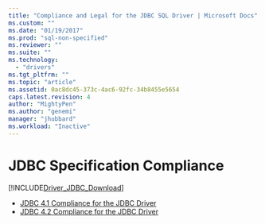 ```yaml
---
title: "Compliance and Legal for the JDBC SQL Driver | Microsoft Docs"
ms.custom: ""
ms.date: "01/19/2017"
ms.prod: "sql-non-specified"
ms.reviewer: ""
ms.suite: ""
ms.technology: 
  - "drivers"
ms.tgt_pltfrm: ""
ms.topic: "article"
ms.assetid: 0ac8dc45-373c-4ac6-92fc-34b8455e5654
caps.latest.revision: 4
author: "MightyPen"
ms.author: "genemi"
manager: "jhubbard"
ms.workload: "Inactive"
---
```

# JDBC Specification Compliance
[!INCLUDE[Driver_JDBC_Download](../../includes/driver_jdbc_download.md)]

* [JDBC 4.1 Compliance for the JDBC Driver](../../connect/jdbc/jdbc-4-1-compliance-for-the-jdbc-driver.md)
* [JDBC 4.2 Compliance for the JDBC Driver](../../connect/jdbc/jdbc-4-1-compliance-for-the-jdbc-driver.md)

